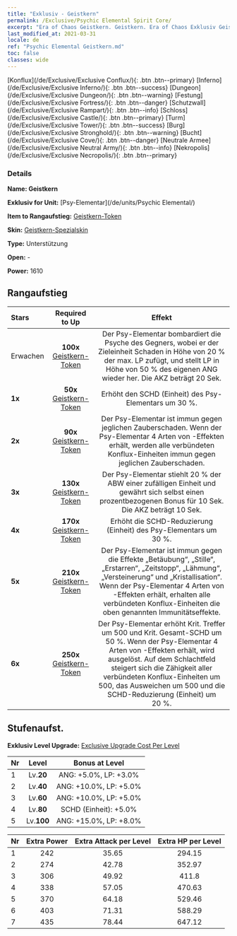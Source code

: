 ```yaml
---
title: "Exklusiv - Geistkern"
permalink: /Exclusive/Psychic Elemental Spirit Core/
excerpt: "Era of Chaos Geistkern. Geistkern. Era of Chaos Exklusiv Geistkern. Psy-Elementar Exklusiv."
last_modified_at: 2021-03-31
locale: de
ref: "Psychic Elemental Geistkern.md"
toc: false
classes: wide
---
```

 [Konflux](/de/Exclusive/Exclusive Conflux/){: .btn .btn--primary} [Inferno](/de/Exclusive/Exclusive Inferno/){: .btn .btn--success} [Dungeon](/de/Exclusive/Exclusive Dungeon/){: .btn .btn--warning} [Festung](/de/Exclusive/Exclusive Fortress/){: .btn .btn--danger} [Schutzwall](/de/Exclusive/Exclusive Rampart/){: .btn .btn--info} [Schloss](/de/Exclusive/Exclusive Castle/){: .btn .btn--primary} [Turm](/de/Exclusive/Exclusive Tower/){: .btn .btn--success} [Burg](/de/Exclusive/Exclusive Stronghold/){: .btn .btn--warning} [Bucht](/de/Exclusive/Exclusive Cove/){: .btn .btn--danger} [Neutrale Armee](/de/Exclusive/Exclusive Neutral Army/){: .btn .btn--info} [Nekropolis](/de/Exclusive/Exclusive Necropolis/){: .btn .btn--primary} 

### Details
 **Name: Geistkern** 

 **Exklusiv for Unit:** [Psy-Elementar](/de/units/Psychic Elemental/) 

 **Item to Rangaufstieg:** [Geistkern-Token](/de/Items/con_1000/)

 **Skin:** [Geistkern-Spezialskin](/de/Items/con_668/)

 **Type:** Unterstützung

 **Open:** -

 **Power:** 1610

## Rangaufstieg

  |     Stars    |  Required to Up | Effekt |
  |:-------------|:---------------:|:---------------:|
  |  Erwachen  | **100x** [Geistkern-Token](/de/Items/con_1000/) | <Demoralisieren> Der Psy-Elementar bombardiert die Psyche des Gegners, wobei er der Zieleinheit Schaden in Höhe von 20 % der max. LP zufügt, und stellt LP in Höhe von 50 % des eigenen ANG wieder her. Die AKZ beträgt 20 Sek. |
  | **1x** <i class="fas fa-star"/> | **50x** [Geistkern-Token](/de/Items/con_1000/) | Erhöht den SCHD (Einheit) des Psy-Elementars um 30 %. |
  | **2x** <i class="fas fa-star"/> | **90x** [Geistkern-Token](/de/Items/con_1000/) | Der Psy-Elementar ist immun gegen jeglichen Zauberschaden. Wenn der Psy-Elementar 4 Arten von <Elementar-Resonanz>-Effekten erhält, werden alle verbündeten Konflux-Einheiten immun gegen jeglichen Zauberschaden. |
  | **3x** <i class="fas fa-star"/> | **130x** [Geistkern-Token](/de/Items/con_1000/) | <Beherrschung> Der Psy-Elementar stiehlt 20 % der ABW einer zufälligen Einheit und gewährt sich selbst einen prozentbezogenen Bonus für 10 Sek. Die AKZ beträgt 10 Sek. |
  | **4x** <i class="fas fa-star"/> | **170x** [Geistkern-Token](/de/Items/con_1000/) | Erhöht die SCHD-Reduzierung (Einheit) des Psy-Elementars um 30 %. |
  | **5x** <i class="fas fa-star"/> | **210x** [Geistkern-Token](/de/Items/con_1000/) | Der Psy-Elementar ist immun gegen die Effekte „Betäubung“, „Stille“, „Erstarren“, „Zeitstopp“, „Lähmung“, „Versteinerung“ und „Kristallisation“. Wenn der Psy-Elementar 4 Arten von <Elementar-Resonanz>-Effekten erhält, erhalten alle verbündeten Konflux-Einheiten die oben genannten Immunitätseffekte. |
  | **6x** <i class="fas fa-star"/> | **250x** [Geistkern-Token](/de/Items/con_1000/) | <Elementarharmonie> Der Psy-Elementar erhöht Krit. Treffer um 500 und Krit. Gesamt-SCHD um 50 %. Wenn der Psy-Elementar 4 Arten von <Elementar-Resonanz>-Effekten erhält, wird <Elementarharmonie> ausgelöst. Auf dem Schlachtfeld steigert sich die Zähigkeit aller verbündeten Konflux-Einheiten um 500, das Ausweichen um 500 und die SCHD-Reduzierung (Einheit) um 20 %. |


## Stufenaufst.
 **Exklusiv Level Upgrade:** [Exclusive Upgrade Cost Per Level](/Exclusive/ExclusiveUpgradeCostPerLevel/)

  |  Nr  |   Level  | Bonus at Level |
  |:-----|:--------:|:--------------:|
  | 1 | Lv.**20** | ANG: +5.0%, LP: +3.0% |
  | 2 | Lv.**40** | ANG: +10.0%, LP: +5.0% |
  | 3 | Lv.**60** | ANG: +10.0%, LP: +5.0% |
  | 4 | Lv.**80** | SCHD (Einheit): +5.0% |
  | 5 | Lv.**100** | ANG: +15.0%, LP: +8.0% |


  |  Nr  |  Extra Power | Extra Attack per Level | Extra HP per Level |
  |:-----|:--------:|:--------:|:--------:|
  | 1 | 242 | 35.65 | 294.15 |
  | 2 | 274 | 42.78 | 352.97 |
  | 3 | 306 | 49.92 | 411.8 |
  | 4 | 338 | 57.05 | 470.63 |
  | 5 | 370 | 64.18 | 529.46 |
  | 6 | 403 | 71.31 | 588.29 |
  | 7 | 435 | 78.44 | 647.12 |



